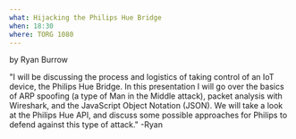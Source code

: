 ```yaml
---
what: Hijacking the Philips Hue Bridge
when: 18:30
where: TORG 1080
---
```

by Ryan Burrow

"I will be discussing the process and logistics of taking control of an IoT device, the Philips Hue Bridge. In this presentation I will go over the basics of ARP spoofing (a type of Man in the Middle attack), packet analysis with Wireshark, and the JavaScript Object Notation (JSON). We will take a look at the Philips Hue API, and discuss some possible approaches for Philips to defend against this type of attack." -Ryan
